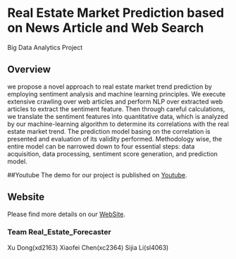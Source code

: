 # Real Estate Market Prediction based on News Article and Web Search

Big Data Analytics Project

##  Overview
we propose a novel approach to real estate market trend prediction by employing sentiment analysis and machine learning principles. We execute extensive crawling over web articles and perform NLP over extracted web articles to extract the sentiment feature. Then through careful calculations, we translate the sentiment features into quantitative data, which is analyzed by our machine-learning algorithm to determine its correlations with the real estate market trend. The prediction model basing on the correlation is presented and evaluation of its validity performed.
Methodology wise, the entire model can be narrowed down to four essential steps: data acquisition, data processing, sentiment score generation, and prediction model. 

##Youtube
The demo for our project is published on [Youtube](https://youtu.be/35jUIjeSnn4).

## Website
Please find more details on our [WebSite](http://realestateforecaster.weebly.com).

### Team Real_Estate_Forecaster
Xu Dong(xd2163)
Xiaofei Chen(xc2364)
Sijia Li(sl4063)
